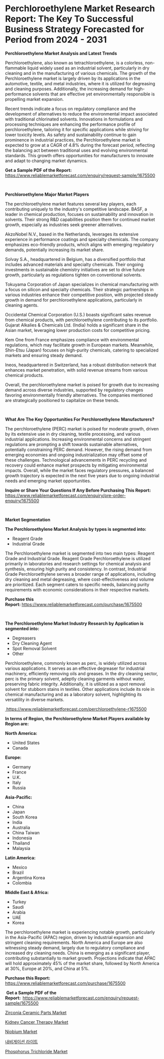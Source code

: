 <p><h1>Perchloroethylene Market Research Report: The Key To Successful Business Strategy Forecasted for Period from 2024 - 2031</h1></p><p><strong>Perchloroethylene Market Analysis and Latest Trends</strong></p>
<p><p>Perchloroethylene, also known as tetrachloroethylene, is a colorless, non-flammable liquid widely used as an industrial solvent, particularly in dry cleaning and in the manufacturing of various chemicals. The growth of the Perchloroethylene market is largely driven by its applications in the automotive, textile, and metal industries, where it is utilized for degreasing and cleaning purposes. Additionally, the increasing demand for high-performance solvents that are effective yet environmentally responsible is propelling market expansion.</p><p>Recent trends indicate a focus on regulatory compliance and the development of alternatives to reduce the environmental impact associated with traditional chlorinated solvents. Innovations in formulations and processing techniques are enhancing the performance profile of perchloroethylene, tailoring it for specific applications while striving for lower toxicity levels. As safety and sustainability continue to gain prominence in industrial practices, the Perchloroethylene market is expected to grow at a CAGR of 4.8% during the forecast period, reflecting the balancing act between traditional uses and evolving environmental standards. This growth offers opportunities for manufacturers to innovate and adapt to changing market dynamics.</p></p>
<p><strong>Get a Sample PDF of the Report:&nbsp;</strong> <a href="https://www.reliablemarketforecast.com/enquiry/request-sample/1675500?utm_campaign=1080&utm_medium=2&utm_source=Github&utm_content=ia&utm_term=14112024&utm_id=perchloroethylene">https://www.reliablemarketforecast.com/enquiry/request-sample/1675500</a></p>
<p>&nbsp;</p>
<p><strong>Perchloroethylene Major Market Players</strong></p>
<p><p>The perchloroethylene market features several key players, each contributing uniquely to the industry's competitive landscape. BASF, a leader in chemical production, focuses on sustainability and innovation in solvents. Their strong R&D capabilities position them for continued market growth, especially as industries seek greener alternatives.</p><p>AkzoNobel N.V., based in the Netherlands, leverages its extensive experience in performance coatings and specialty chemicals. The company emphasizes eco-friendly products, which aligns with emerging regulatory demands, potentially increasing its market share.</p><p>Solvay S.A., headquartered in Belgium, has a diversified portfolio that includes advanced materials and specialty chemicals. Their ongoing investments in sustainable chemistry initiatives are set to drive future growth, particularly as regulations tighten on conventional solvents.</p><p>Tokuyama Corporation of Japan specializes in chemical manufacturing with a focus on silicon and specialty chemicals. Their strategic partnerships in various industries enhance their competitive position, with projected steady growth in demand for perchloroethylene applications, particularly in cleaning agents.</p><p>Occidental Chemical Corporation (U.S.) boasts significant sales revenue from chemical products, with perchloroethylene contributing to its portfolio. Gujarat Alkalies & Chemicals Ltd. (India) holds a significant share in the Asian market, leveraging lower production costs for competitive pricing.</p><p>Kem One from France emphasizes compliance with environmental regulations, which may facilitate growth in European markets. Meanwhile, Shin-Etsu (Japan) focuses on high-purity chemicals, catering to specialized markets and ensuring steady demand.</p><p>Ineos, headquartered in Switzerland, has a robust distribution network that enhances market penetration, with solid revenue streams from various chemical products.</p><p>Overall, the perchloroethylene market is poised for growth due to increasing demand across diverse industries, supported by regulatory changes favoring environmentally friendly alternatives. The companies mentioned are strategically positioned to capitalize on these trends.</p></p>
<p>&nbsp;</p>
<p><strong>What Are The Key Opportunities For Perchloroethylene Manufacturers?</strong></p>
<p><p>The perchloroethylene (PERC) market is poised for moderate growth, driven by its extensive use in dry cleaning, textile processing, and various industrial applications. Increasing environmental concerns and stringent regulations are prompting a shift towards sustainable alternatives, potentially constraining PERC demand. However, the rising demand from emerging economies and ongoing industrialization may offset some of these challenges. Technological advancements in PERC recycling and recovery could enhance market prospects by mitigating environmental impacts. Overall, while the market faces regulatory pressures, a balanced growth trajectory is expected in the next five years due to ongoing industrial needs and emerging market opportunities.</p></p>
<p><strong>Inquire or Share Your Questions If Any Before Purchasing This Report:</strong> <a href="https://www.reliablemarketforecast.com/enquiry/pre-order-enquiry/1675500?utm_campaign=1080&utm_medium=2&utm_source=Github&utm_content=ia&utm_term=14112024&utm_id=perchloroethylene">https://www.reliablemarketforecast.com/enquiry/pre-order-enquiry/1675500</a></p>
<p>&nbsp;</p>
<p><strong>Market Segmentation</strong></p>
<p><strong>The Perchloroethylene Market Analysis by types is segmented into:</strong></p>
<p><ul><li>Reagent Grade</li><li>Industrial Grade</li></ul></p>
<p><p>The Perchloroethylene market is segmented into two main types: Reagent Grade and Industrial Grade. Reagent Grade Perchloroethylene is utilized primarily in laboratories and research settings for chemical analysis and synthesis, ensuring high purity and consistency. In contrast, Industrial Grade Perchloroethylene serves a broader range of applications, including dry cleaning and metal degreasing, where cost-effectiveness and volume are prioritized. Each segment caters to specific needs, balancing purity requirements with economic considerations in their respective markets.</p></p>
<p><strong>Purchase this Report:&nbsp;</strong><a href="https://www.reliablemarketforecast.com/purchase/1675500?utm_campaign=1080&utm_medium=2&utm_source=Github&utm_content=ia&utm_term=14112024&utm_id=perchloroethylene">https://www.reliablemarketforecast.com/purchase/1675500</a></p>
<p>&nbsp;</p>
<p><strong>The Perchloroethylene Market Industry Research by Application is segmented into:</strong></p>
<p><ul><li>Degreasers</li><li>Dry Cleaning Agent</li><li>Spot Removal Solvent</li><li>Other</li></ul></p>
<p><p>Perchloroethylene, commonly known as perc, is widely utilized across various applications. It serves as an effective degreaser for industrial machinery, efficiently removing oils and greases. In the dry cleaning sector, perc is the primary solvent, adeptly cleaning garments without water, preserving fabric integrity. Additionally, it is utilized as a spot removal solvent for stubborn stains in textiles. Other applications include its role in chemical manufacturing and as a laboratory solvent, highlighting its versatility in diverse markets.</p></p>
<p><a href="https://www.reliablemarketforecast.com/perchloroethylene-r1675500?utm_campaign=1080&utm_medium=2&utm_source=Github&utm_content=ia&utm_term=14112024&utm_id=perchloroethylene">&nbsp;https://www.reliablemarketforecast.com/perchloroethylene-r1675500</a></p>
<p><strong>In terms of Region, the Perchloroethylene Market Players available by Region are:</strong></p>
<p>
    <p> <strong> North America: </strong>
        <ul>
            <li>United States</li>
            <li>Canada</li>
        </ul>
        </p> 
    <p> <strong> Europe: </strong>
        <ul>
            <li>Germany</li>
            <li>France</li>
            <li>U.K.</li>
            <li>Italy</li>
            <li>Russia</li>
        </ul>
        </p> 
    <p> <strong> Asia-Pacific: </strong>
        <ul>
            <li>China</li>
            <li>Japan</li>
            <li>South Korea</li>
            <li>India</li>
            <li>Australia</li>
            <li>China Taiwan</li>
            <li>Indonesia</li>
            <li>Thailand</li>
            <li>Malaysia</li>
        </ul>
        </p> 
    <p> <strong> Latin America: </strong>
        <ul>
            <li>Mexico</li>
            <li>Brazil</li>
            <li>Argentina Korea</li>
            <li>Colombia</li>
        </ul>
        </p> 
    <p> <strong> Middle East & Africa: </strong>
        <ul>
            <li>Turkey</li>
            <li>Saudi</li>
            <li>Arabia</li>
            <li>UAE</li>
            <li>Korea</li>
        </ul>
    </p>
    </p>
<p><p>The perchloroethylene market is experiencing notable growth, particularly in the Asia-Pacific (APAC) region, driven by industrial expansion and stringent cleaning requirements. North America and Europe are also witnessing steady demand, largely due to regulatory compliance and increased dry cleaning needs. China is emerging as a significant player, contributing substantially to market growth. Projections indicate that APAC will hold approximately 45% of the market share, followed by North America at 30%, Europe at 20%, and China at 5%.</p></p>
<p><strong>Purchase this Report: </strong><a href="https://www.reliablemarketforecast.com/purchase/1675500?utm_campaign=1080&utm_medium=2&utm_source=Github&utm_content=ia&utm_term=14112024&utm_id=perchloroethylene">https://www.reliablemarketforecast.com/purchase/1675500</a></p>
<p>&nbsp;<strong>Get a Sample PDF of the Report:&nbsp;&nbsp;</strong><a href="https://www.reliablemarketforecast.com/enquiry/request-sample/1675500?utm_campaign=1080&utm_medium=2&utm_source=Github&utm_content=ia&utm_term=14112024&utm_id=perchloroethylene">https://www.reliablemarketforecast.com/enquiry/request-sample/1675500</a></p>
<p><strong></strong></p>
<p><p><a href="https://issuu.com/reportprime-2/docs/zirconia-ceramic-parts-market-size-_0df6208bce07b7?utm_campaign=1080&utm_medium=2&utm_source=Github&utm_content=ia&utm_term=14112024&utm_id=perchloroethylene">Zirconia Ceramic Parts Market</a></p><p><a href="https://issuu.com/reportprime-2/docs/kidney-cancer-therapy-market-size-2_dd10ade58e040c?utm_campaign=1080&utm_medium=2&utm_source=Github&utm_content=ia&utm_term=14112024&utm_id=perchloroethylene">Kidney Cancer Therapy Market</a></p><p><a href="https://www.linkedin.com/pulse/key-drivers-niobium-market-trends-future-outlook-2024-2031-fpebf?utm_campaign=1080&utm_medium=2&utm_source=Github&utm_content=ia&utm_term=14112024&utm_id=perchloroethylene">Niobium Market</a></p><p><a href="https://github.com/sougarounis/Market-Research-Report-List-6/blob/main/756222024111.md?utm_campaign=1080&utm_medium=2&utm_source=Github&utm_content=ia&utm_term=14112024&utm_id=perchloroethylene">내비게이션 라이트</a></p><p><a href="https://www.linkedin.com/pulse/future-ready-strategic-insights-global-phosphorus-trichloride-lonxf?utm_campaign=1080&utm_medium=2&utm_source=Github&utm_content=ia&utm_term=14112024&utm_id=perchloroethylene">Phosphorus Trichloride Market</a></p></p>